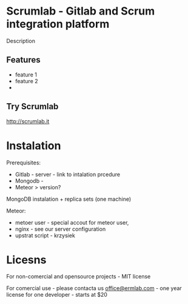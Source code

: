# Scrumlab - Gitlab and Scrum integration platform

Description


## Features

* feature 1
* feature 2
* 

## Try Scrumlab

http://scrumlab.it


# Instalation

Prerequisites:
* Gitlab - server - link to intalation prcedure
* Mongodb - 
* Meteor > version?


MongoDB instalation + replica sets (one machine)

Meteor: 
* metoer user - special accout for meteor user, 
* nginx - see our server configuration
* upstrat script - krzysiek


# Licesns

For non-comercial and opensource projects - MIT license

For comercial use - please contacta us office@ermlab.com - one year license for one developer - starts at $20

